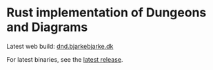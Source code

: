 # Rust implementation of Dungeons and Diagrams

Latest web build: [dnd.bjarkebjarke.dk](https://dnd.bjarkebjarke.dk)

For latest binaries, see the [latest release](https://github.com/bondo/dnd-rs/releases/latest).
